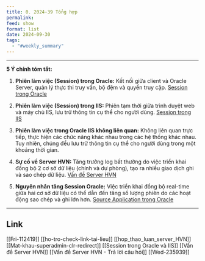 ```yaml
---
title: 0. 2024-39 Tổng hợp
permalink: 
feed: show
format: list
date: 2024-09-30
tags:
  - "#weekly_summary"
---
```



--- 
**5 Ý chính tóm tắt:**

1. **Phiên làm việc (Session) trong Oracle:** Kết nối giữa client và Oracle Server, quản lý thực thi truy vấn, bộ đệm và quyền truy cập. [Session trong Oracle](https://docs.oracle.com/en/database/oracle/oracle-database/12.2/admin/sessions-overview.html)

2. **Phiên làm việc (Session) trong IIS:** Phiên tạm thời giữa trình duyệt web và máy chủ IIS, lưu trữ thông tin cụ thể cho người dùng. [Session trong IIS](https://docs.microsoft.com/en-us/iis/get-started/getting-started-with-iis/using-session-state-in-aspnet-web-pages)

3. **Phiên làm việc trong Oracle  IIS không liên quan:** Không liên quan trực tiếp, thực hiện các chức năng khác nhau trong các hệ thống khác nhau. Tuy nhiên, chúng đều lưu trữ thông tin cụ thể cho người dùng trong một khoảng thời gian.

4. **Sự cố về Server HVN:** Tăng trưởng log bất thường do việc triển khai đồng bộ 2 cơ sở dữ liệu (chính và dự phòng), tạo ra nhiều giao dịch ghi và sao chép dữ liệu. [Vấn đề Server HVN](https://github.com/hoang-hai-1989/Notion-api/issues/15)

5. **Nguyên nhân tăng Session Oracle:** Việc triển khai đồng bộ real-time giữa hai cơ sở dữ liệu có thể dẫn đến tăng số lượng phiên do các hoạt động sao chép và ghi lớn hơn. [Source Application trong Oracle](https://www.oracle.com/database/technologies/oracle11g/mv/v_dba_hist_active_sess_info.html)

 --- 

## Link 
[[Fri-112419]]
[[ho-tro-check-link-tai-lieu]]
[[hop_thao_luan_server_HVN]]
[[Mat-khau-superadmin-clr-redirect]]
[[Session trong Oracle và IIS]]
[[Vấn đề Server HVN]]
[[Vấn đề Server HVN - Trả lời câu hỏi]]
[[Wed-235939]]
